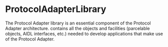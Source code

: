 ProtocolAdapterLibrary
======================

The Protocol Adapter library is an essential component of the Protocol Adapter architecture. contains all the objects and facilities (parcelable objects, AIDL interfaces, etc.) needed to develop applications that make use of the Protocol Adapter.
